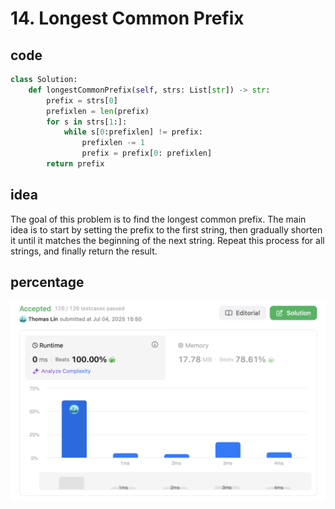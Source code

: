 # 14. Longest Common Prefix
## code
```python
class Solution:
    def longestCommonPrefix(self, strs: List[str]) -> str:
        prefix = strs[0]
        prefixlen = len(prefix)
        for s in strs[1:]:
            while s[0:prefixlen] != prefix:
                prefixlen -= 1
                prefix = prefix[0: prefixlen]
        return prefix
```
## idea
The goal of this problem is to find the longest common prefix.
The main idea is to start by setting the prefix to the first string,
then gradually shorten it until it matches the beginning of the next string.
Repeat this process for all strings, and finally return the result.
## percentage
![](/assetPic/lcp.png)
